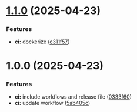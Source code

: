 # [1.1.0](https://github.com/ccrawford4/search-app/compare/v1.0.0...v1.1.0) (2025-04-23)


### Features

* **ci:** dockerize ([c311f57](https://github.com/ccrawford4/search-app/commit/c311f57c40215dfceb1e5597bbc8250b409b9746))

# 1.0.0 (2025-04-23)


### Features

* **ci:** include workflows and release file ([0333f60](https://github.com/ccrawford4/search-app/commit/0333f601a9120f72c908feeb3439d48909742c4d))
* **ci:** update workflow ([5ab405c](https://github.com/ccrawford4/search-app/commit/5ab405ce1596e68a91eb336e80af79046cebf796))
